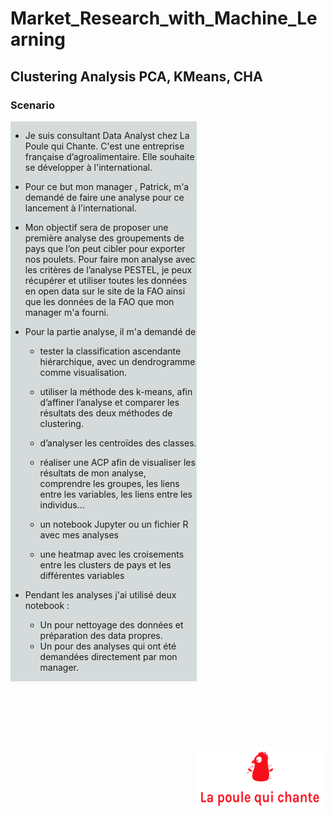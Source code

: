 # Market_Research_with_Machine_Learning
## Clustering Analysis PCA, KMeans, CHA

### Scenario

<div>
    <img style="float: right;margin:1000px 5px 5px 1px" width="200px" src="logo.png"  height=100   />
</div>
<div style="display: flex; background-color:rgb(213, 219, 219);" >
<div>    

    
* Je suis consultant Data Analyst chez La Poule qui Chante. C'est une entreprise française d’agroalimentaire. Elle souhaite se développer à l'international.

* Pour ce but mon manager , Patrick, m'a demandé de faire une analyse pour ce lancement à l'international.

* Mon objectif sera de proposer une première analyse des groupements de pays que l’on peut cibler pour exporter nos poulets. 
Pour faire mon analyse avec les critères de l’analyse PESTEL, je peux récupérer et utiliser toutes les données en open data sur le site de la FAO ainsi que les données de la FAO que mon manager m'a fourni. 

* Pour la partie analyse, il m'a demandé de
    
    * tester la classification ascendante hiérarchique, avec un dendrogramme comme visualisation.
    * utiliser la méthode des k-means, afin d’affiner l’analyse et comparer les résultats des deux méthodes de clustering.
    
    * d’analyser les centroïdes des classes. 
    
    * réaliser une ACP afin de visualiser les résultats de mon analyse, comprendre les groupes, les liens entre les variables, les liens entre les individus...
    
    * un notebook Jupyter ou un fichier R avec mes analyses
    
    * une heatmap avec les croisements entre les clusters de pays et les différentes variables
* Pendant les analyses j'ai utilisé deux notebook :
    * Un pour nettoyage des données et préparation des data propres.
    * Un pour des analyses qui ont été demandées directement par mon manager. 
</div>

</div>


